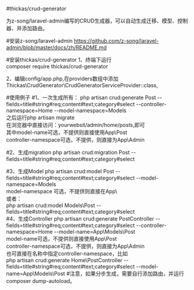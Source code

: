#thickas/crud-generator

为z-song/laravel-admin编写的CRUD生成器，可以自动生成迁移、模型、控制器、并添加路由。

#安装z-song/laravel-admin
   https://github.com/z-song/laravel-admin/blob/master/docs/zh/README.md

#安装thickas/crud-generator
1、终端下运行 <br>
composer require thickas/crud-generator

2、编辑config/app.php,在providers数组中添加 <br>
 Thickas\CrudGenerator\CrudGeneratorServiceProvider::class,

#使用例子
#1、一次生成所有：
php artisan crud:generate Post --fields=title#string#req;content#text;category#select --controller-namespace=Home  --model-namespace=Models<br>
之后运行php artisan migrate<br>
在浏览器中直接访问：yourwebsit/admin/home/posts,即可<br>
其中model-name可选，不提供则直接使用App\Post<br>
controller-namespace可选，不提供，则直接为App\Admin<br>

#2、生成migration
php artisan crud:migration Post --fields=title#string#req;content#text;category#select

#3、生成Model
php artisan crud:model Post --fields=title#string#req;content#text;category#select --model-namespace=Models<br>
model-namespace 可选，不提供则直接在App\ <br>
或者：<br>
php artisan crud:model Models\Post --fields=title#string#req;content#text;category#select<br>
#4、生成Controller
php artisan crud:generate PostController --fields=title#string#req;content#text;category#select --controller-namespace=Home  --model-name=App\Models\Post<br>
model-name可选，不提供则直接使用App\Post<br>
controller-namespace可选，不提供，则直接为App\Admin<br>
也可直接在名称中指定controller-namespace，比如<br>
php artisan crud:generate Home\PostController --fields=title#string#req;content#text;category#select --model-name=App\Models\Post
#注意，如果分步生成，需要自行添加路由，并运行composer dump-autoload。
